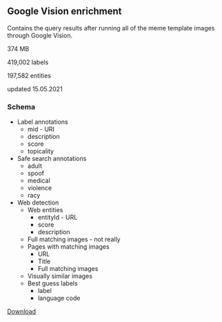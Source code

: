 ## Google Vision enrichment
Contains the query results after running all of the meme template images through Google Vision.

374 MB

419,002 labels

197,582 entities

updated 15.05.2021

### Schema
* Label annotations
  * mid - URI
  * description
  * score
  * topicality
* Safe search annotations
  * adult
  * spoof
  * medical
  * violence
  * racy
* Web detection
  * Web entities
    * entityId - URL
    * score
    * description
  * Full matching images - not really
  * Pages with matching images
    * URL
    * Title
    * Full matching images
  * Visually similar images
  * Best guess labels
    * label
    * language code

[Download](https://owncloud.ut.ee/owncloud/index.php/s/teoFdWKBzzqcFjY)